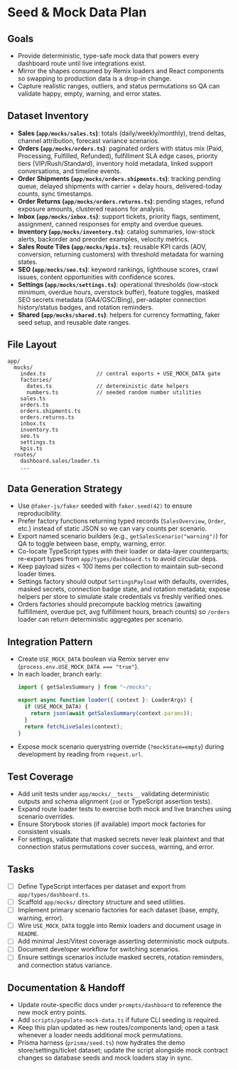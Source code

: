 # Seed & Mock Data Plan

## Goals
- Provide deterministic, type-safe mock data that powers every dashboard route until live integrations exist.
- Mirror the shapes consumed by Remix loaders and React components so swapping to production data is a drop-in change.
- Capture realistic ranges, outliers, and status permutations so QA can validate happy, empty, warning, and error states.

## Dataset Inventory
- **Sales (`app/mocks/sales.ts`)**: totals (daily/weekly/monthly), trend deltas, channel attribution, forecast variance scenarios.
- **Orders (`app/mocks/orders.ts`)**: paginated orders with status mix (Paid, Processing, Fulfilled, Refunded), fulfillment SLA edge cases, priority tiers (VIP/Rush/Standard), inventory hold metadata, linked support conversations, and timeline events.
- **Order Shipments (`app/mocks/orders.shipments.ts`)**: tracking pending queue, delayed shipments with carrier + delay hours, delivered-today counts, sync timestamps.
- **Order Returns (`app/mocks/orders.returns.ts`)**: pending stages, refund exposure amounts, clustered reasons for analysis.
- **Inbox (`app/mocks/inbox.ts`)**: support tickets, priority flags, sentiment, assignment, canned responses for empty and overdue queues.
- **Inventory (`app/mocks/inventory.ts`)**: catalog summaries, low-stock alerts, backorder and preorder examples, velocity metrics.
- **Sales Route Tiles (`app/mocks/kpis.ts`)**: reusable KPI cards (AOV, conversion, returning customers) with threshold metadata for warning states.
- **SEO (`app/mocks/seo.ts`)**: keyword rankings, lighthouse scores, crawl issues, content opportunities with confidence scores.
- **Settings (`app/mocks/settings.ts`)**: operational thresholds (low-stock minimum, overdue hours, overstock buffer), feature toggles, masked SEO secrets metadata (GA4/GSC/Bing), per-adapter connection history/status badges, and rotation reminders.
- **Shared (`app/mocks/shared.ts`)**: helpers for currency formatting, faker seed setup, and reusable date ranges.

## File Layout
```
app/
  mocks/
    index.ts                // central exports + USE_MOCK_DATA gate
    factories/
      dates.ts              // deterministic date helpers
      numbers.ts            // seeded random number utilities
    sales.ts
    orders.ts
    orders.shipments.ts
    orders.returns.ts
    inbox.ts
    inventory.ts
    seo.ts
    settings.ts
    kpis.ts
  routes/
    dashboard.sales/loader.ts
    ...
```

## Data Generation Strategy
- Use `@faker-js/faker` seeded with `faker.seed(42)` to ensure reproducibility.
- Prefer factory functions returning typed records (`SalesOverview`, `Order`, etc.) instead of static JSON so we can vary counts per scenario.
- Export named scenario builders (e.g., `getSalesScenario("warning")`) for QA to toggle between base, empty, warning, error.
- Co-locate TypeScript types with their loader or data-layer counterparts; re-export types from `app/types/dashboard.ts` to avoid circular deps.
- Keep payload sizes < 100 items per collection to maintain sub-second loader times.
- Settings factory should output `SettingsPayload` with defaults, overrides, masked secrets, connection badge state, and rotation metadata; expose helpers per store to simulate stale credentials vs freshly verified ones.
- Orders factories should precompute backlog metrics (awaiting fulfillment, overdue pct, avg fulfillment hours, breach counts) so `/orders` loader can return deterministic aggregates per scenario.

## Integration Pattern
- Create `USE_MOCK_DATA` boolean via Remix server env (`process.env.USE_MOCK_DATA === "true"`).
- In each loader, branch early:
  ```ts
  import { getSalesSummary } from "~/mocks";

  export async function loader({ context }: LoaderArgs) {
    if (USE_MOCK_DATA) {
      return json(await getSalesSummary(context.params));
    }
    return fetchLiveSales(context);
  }
  ```
- Expose mock scenario querystring override (`?mockState=empty`) during development by reading from `request.url`.

## Test Coverage
- Add unit tests under `app/mocks/__tests__` validating deterministic outputs and schema alignment (`zod` or TypeScript assertion tests).
- Expand route loader tests to exercise both mock and live branches using scenario overrides.
- Ensure Storybook stories (if available) import mock factories for consistent visuals.
- For settings, validate that masked secrets never leak plaintext and that connection status permutations cover success, warning, and error.

## Tasks
- [ ] Define TypeScript interfaces per dataset and export from `app/types/dashboard.ts`.
- [ ] Scaffold `app/mocks/` directory structure and seed utilities.
- [ ] Implement primary scenario factories for each dataset (base, empty, warning, error).
- [ ] Wire `USE_MOCK_DATA` toggle into Remix loaders and document usage in `README`.
- [ ] Add minimal Jest/Vitest coverage asserting deterministic mock outputs.
- [ ] Document developer workflow for switching scenarios.
- [ ] Ensure settings scenarios include masked secrets, rotation reminders, and connection status variance.

## Documentation & Handoff
- Update route-specific docs under `prompts/dashboard` to reference the new mock entry points.
- Add `scripts/populate-mock-data.ts` if future CLI seeding is required.
- Keep this plan updated as new routes/components land; open a task whenever a loader needs additional mock permutations.
- Prisma harness (`prisma/seed.ts`) now hydrates the demo store/settings/ticket dataset; update the script alongside mock contract changes so database seeds and mock loaders stay in sync.
